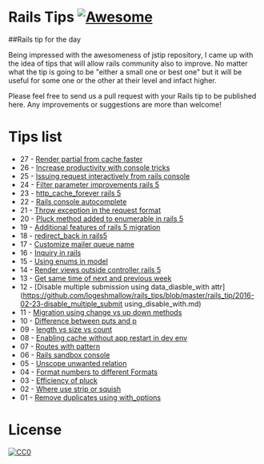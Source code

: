# Rails Tips [![Awesome](https://cdn.rawgit.com/sindresorhus/awesome/d7305f38d29fed78fa85652e3a63e154dd8e8829/media/badge.svg)](https://github.com/sindresorhus/awesome)

##Rails tip for the day 

Being impressed with the awesomeness of jstip repository, I came up with the idea of tips that will allow rails community also to improve. No matter what the tip is going to be "either a small one or best one" but it will be useful for some one or the other at their level and infact higher. 

Please feel free to send us a pull request with your Rails tip to be published here. Any improvements or suggestions are more than welcome!

# Tips list
- 27 - [Render partial from cache faster](https://github.com/logeshmallow/rails_tips/blob/master/rails_tip/2016-03-09-rendering_partial_from_cache_faster.md)
- 26 - [Increase productivity with console tricks](https://github.com/logeshmallow/rails_tips/blob/master/rails_tip/2016-03-08-Increase_productivity_with_few_tricks.md)
- 25 - [Issuing request interactively from rails console](https://github.com/logeshmallow/rails_tips/blob/master/rails_tip/2016-03-07-Interaction_to_app_from_console.md)
- 24 - [Filter parameter improvements rails 5](https://github.com/logeshmallow/rails_tips/blob/master/rails_tip/2016-03-06-filter_parameter_enhancements_rails_5.md)
- 23 - [http_cache_forever rails 5](https://github.com/logeshmallow/rails_tips/blob/master/rails_tip/2016-03-05-http_cache_forever_rails_5.md)
- 22 - [Rails console autocomplete](https://github.com/logeshmallow/rails_tips/blob/master/rails_tip/2016-03-04-rails_console_auto_complete.md)
- 21 - [Throw exception in the request format](https://github.com/logeshmallow/rails_tips/blob/master/rails_tip/2016-03-03-debug_exception_response_format.md)
- 20 - [Pluck method added to enumerable in rails 5](https://github.com/logeshmallow/rails_tips/blob/master/rails_tip/2016-03-02-pluck_added_to_enumerable_rails_5.md)
- 19 - [Additional features of rails 5 migration](https://github.com/logeshmallow/rails_tips/blob/master/rails_tip/2016-03-01-rails_5_migration_feature_additions.md)
- 18 - [redirect_back in rails5](https://github.com/logeshmallow/rails_tips/blob/master/rails_tip/2016-02-29-redirect_back_with_fallback.md)
- 17 - [Customize mailer queue name](https://github.com/logeshmallow/rails_tips/blob/master/rails_tip/2016-02-28-custom_mailer_queue_name.md)
- 16 - [Inquiry in rails](https://github.com/logeshmallow/rails_tips/blob/master/rails_tip/2016-02-27-rails_inquiry.md)
- 15 - [Using enums in model](https://github.com/logeshmallow/rails_tips/blob/master/rails_tip/2016-02-26-use-enums-in-model.md)
- 14 - [Render views outside controller rails 5](https://github.com/logeshmallow/rails_tips/blob/master/rails_tip/2016-02-25-rendering_views_outside_of_controllers.md)
- 13 - [Get same time of next and previous week](https://github.com/logeshmallow/rails_tips/blob/master/rails_tip/2016-02-24-same_time_option_to_next_and_prev_week_rails5.md)
- 12 - [Disable multiple submission using data_diasble_with attr](https://github.com/logeshmallow/rails_tips/blob/master/rails_tip/2016-02-23-disable_multiple_submit using_disable_with.md)
- 11 - [Migration using change vs up down methods](https://github.com/logeshmallow/rails_tips/blob/master/rails_tip/2016-02-22-change_and_up_down_migration.md)
- 10 - [Difference between puts and p](https://github.com/logeshmallow/rails_tips/blob/master/rails_tip/2016-02-21-puts_vs_p.md)
- 09 - [length vs size vs count](https://github.com/logeshmallow/rails_tips/blob/master/rails_tip/2016-02-20-length_vs_size_vs_count.md)
- 08 - [Enabling cache without app restart in dev env](https://github.com/logeshmallow/rails_tips/blob/master/rails_tip/2016-02-19-enable_caching_for_develpment_with_command.md)
- 07 - [Routes with pattern](https://github.com/logeshmallow/rails_tips/blob/master/rails_tip/2016-02-18-routes_with_pattern.md)
- 06 - [Rails sandbox console](https://github.com/logeshmallow/rails_tips/blob/master/rails_tip/2016-02-17-rails_console_with_sandbox_mode.md)
- 05 - [Unscope unwanted relation](https://github.com/logeshmallow/rails_tips/blob/master/rails_tip/2016-02-16-unscope_unwanted_relation.md)
- 04 - [Format numbers to different Formats](https://github.com/logeshmallow/rails_tips/blob/master/rails_tip/2016-02-15-formatting_numbers.md)
- 03 - [Efficiency of pluck](https://github.com/logeshmallow/rails_tips/blob/master/rails_tip/2016-02-14-efficiency_of_pluck.md)
- 02 - [Where use strip or squish](https://github.com/logeshmallow/rails_tips/blob/master/rails_tip/2016-02-13-strip-or-squish.md)
- 01 - [Remove duplicates using with_options](https://github.com/logeshmallow/rails_tips/blob/master/rails_tip/2016-02-12-duplicate_remove_with_options.md)

# License
<p xmlns:dct="http://purl.org/dc/terms/" xmlns:vcard="http://www.w3.org/2001/vcard-rdf/3.0#">
  <a rel="license"
     href="http://creativecommons.org/publicdomain/zero/1.0/">
    <img src="http://i.creativecommons.org/p/zero/1.0/88x31.png" style="border-style: none;" alt="CC0" />
  </a>
  <br />
  
